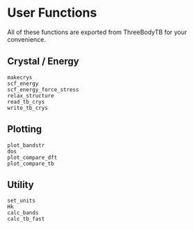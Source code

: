 
# User Functions

All of these functions are exported from ThreeBodyTB for your convenience.

## Crystal / Energy

```@docs
makecrys
scf_energy
scf_energy_force_stress
relax_structure
read_tb_crys
write_tb_crys
```

## Plotting

```@docs
plot_bandstr
dos
plot_compare_dft
plot_compare_tb
```

## Utility

```@docs
set_units
Hk
calc_bands
calc_tb_fast
```

